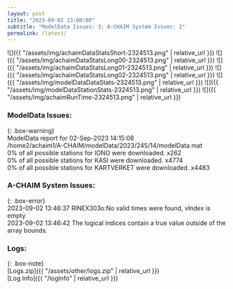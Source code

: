 ```yaml
---
layout: post
title: "2023-09-02 13:00:00"
subtitle: "ModelData Issues: 3; A-CHAIM System Issues: 2"
permalink: /latest/
---
```


![]({{ "/assets/img/achaimDataStatsShort-2324513.png" | relative_url }})
![]({{ "/assets/img/achaimDataStatsLong00-2324513.png" | relative_url }})
![]({{ "/assets/img/achaimDataStatsLong01-2324513.png" | relative_url }})
![]({{ "/assets/img/achaimDataStatsLong02-2324513.png" | relative_url }})
![]({{ "/assets/img/modelDataDataStats-2324513.png" | relative_url }})
![]({{ "/assets/img/modelDataStationStats-2324513.png" | relative_url }})
![]({{ "/assets/img/achaimRunTime-2324513.png" | relative_url }})


### ModelData Issues:  
  
{: .box-warning}  
 ModelData report for 02-Sep-2023 14:15:08   
 /home2/achaim1/A-CHAIM/modelData/2023/245/14/modelData.mat   
 0% of all possible stations for IONO were downloaded. x262   
 0% of all possible stations for KASI were downloaded. x4774   
 0% of all possible stations for KARTVERKET were downloaded. x4483   
  
### A-CHAIM System Issues:  
  
{: .box-error}  
2023-09-02 13:46:37 RINEX303o:No valid times were found, vIndex is empty  
2023-09-02 13:46:42 The logical indices contain a true value outside of the array bounds.  

### Logs:  
  
{: .box-note}  
[Logs.zip]({{ "/assets/other/logs.zip" | relative_url }})  
[Log Info]({{ "/logInfo" | relative_url }})  
